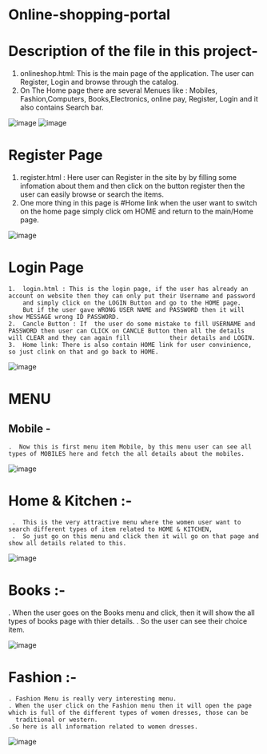  # Online-shopping-portal
 
 # Description of the file in this project-
 1. onlineshop.html: This is the main page of the application. The user can Register, Login and browse through the catalog.
 2. On The Home page there are several Menues like : Mobiles, Fashion,Computers, Books,Electronics, online pay, Register, Login and it also contains Search bar.
 
 ![image](https://user-images.githubusercontent.com/91595229/135454898-8beb85b6-54de-4c5c-ac32-77cb5c7bc276.png)
 ![image](https://user-images.githubusercontent.com/91595229/135265901-73c394c7-e836-4187-b8f9-1ad544cce273.png)
 
 # Register Page
   1. register.html : Here user can Register in the site by by filling some infomation about them and then click on the button register then the user can easily 
       browse or search the items.
   2.  One more thing in this page is #Home link when the user want to switch on the home page simply click om HOME and return to the main/Home page.

 ![image](https://user-images.githubusercontent.com/91595229/135269493-9cd7ace6-720b-4aae-b895-e4cba279fb2d.png)
 
  # Login Page
    1.  login.html : This is the login page, if the user has already an account on website then they can only put their Username and password
        and simply click on the LOGIN Button and go to the HOME page.
        But if the user gave WRONG USER NAME and PASSWORD then it will show MESSAGE wrong ID PASSWORD.
    2.  Cancle Button : If  the user do some mistake to fill USERNAME and PASSWORD then user can CLICK on CANCLE Button then all the details will CLEAR and they can again fill           their details and LOGIN.
    3.  Home link: There is also contain HOME link for user convinience, so just clink on that and go back to HOME.


  ![image](https://user-images.githubusercontent.com/91595229/135277268-9e7fadfc-b866-4cc2-9384-72724807f402.png)

  # MENU
  ## Mobile -
    .  Now this is first menu item Mobile, by this menu user can see all types of MOBILES here and fetch the all details about the mobiles.         


  ![image](https://user-images.githubusercontent.com/91595229/135277682-348ef99a-2f54-42fd-bf61-8decfaae60da.png)

  # Home & Kitchen :-
     .  This is the very attractive menu where the women user want to search different types of item related to HOME & KITCHEN,
     .  So just go on this menu and click then it will go on that page and show all details related to this.


 ![image](https://user-images.githubusercontent.com/91595229/135278130-17f23a54-2108-456c-ad90-5a20fbfa1882.png)
 # Books :-
  .  When the user goes on the Books menu and click, then it will show the all types of books page with thier details.
  .  So the user can see their choice item.



![image](https://user-images.githubusercontent.com/91595229/135278691-efbb6242-782f-485b-bef5-0dc97e3831cf.png)

 # Fashion :-
    . Fashion Menu is really very interesting menu.
    . When the user click on the Fashion menu then it will open the page which is full of the different types of women dresses, those can be 
      traditional or western.
    .So here is all information related to women dresses. 

![image](https://user-images.githubusercontent.com/91595229/135279178-03e5dab4-349c-4a5b-b20b-8f3c6bf7acdf.png)
